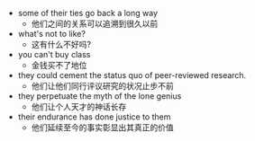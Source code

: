- some of their ties go back a long way
	- 他们之间的关系可以追溯到很久以前
- what's not to like?
	- 这有什么不好吗?
- you can't buy class
	- 金钱买不了地位
- they could cement the status quo of peer-reviewed research.
	- 他们让他们同行评议研究的状况止步不前
- they perpetuate the myth of the lone genius
	- 他们让个人天才的神话长存
- their endurance has done justice to them
	- 他们延续至今的事实彰显出其真正的价值